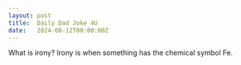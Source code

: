 ```yaml
---
layout: post
title:  Daily Dad Joke 4U
date:   2024-08-12T00:00:00Z
---
```

What is irony? Irony is when something has the chemical symbol Fe.
